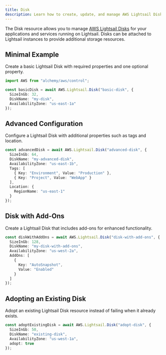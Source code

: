 ```yaml
---
title: Disk
description: Learn how to create, update, and manage AWS Lightsail Disks using Alchemy Cloud Control.
---
```


The Disk resource allows you to manage [AWS Lightsail Disks](https://docs.aws.amazon.com/lightsail/latest/userguide/) for your applications and services running on Lightsail. Disks can be attached to Lightsail instances to provide additional storage resources.

## Minimal Example

Create a basic Lightsail Disk with required properties and one optional property.

```ts
import AWS from "alchemy/aws/control";

const basicDisk = await AWS.Lightsail.Disk("basic-disk", {
  SizeInGb: 32,
  DiskName: "my-disk",
  AvailabilityZone: "us-east-1a"
});
```

## Advanced Configuration

Configure a Lightsail Disk with additional properties such as tags and location.

```ts
const advancedDisk = await AWS.Lightsail.Disk("advanced-disk", {
  SizeInGb: 64,
  DiskName: "my-advanced-disk",
  AvailabilityZone: "us-east-1b",
  Tags: [
    { Key: "Environment", Value: "Production" },
    { Key: "Project", Value: "WebApp" }
  ],
  Location: {
    RegionName: "us-east-1"
  }
});
```

## Disk with Add-Ons

Create a Lightsail Disk that includes add-ons for enhanced functionality.

```ts
const diskWithAddOns = await AWS.Lightsail.Disk("disk-with-add-ons", {
  SizeInGb: 128,
  DiskName: "my-disk-with-add-ons",
  AvailabilityZone: "us-west-2a",
  AddOns: [
    {
      Key: "AutoSnapshot",
      Value: "Enabled"
    }
  ]
});
```

## Adopting an Existing Disk

Adopt an existing Lightsail Disk resource instead of failing when it already exists.

```ts
const adoptExistingDisk = await AWS.Lightsail.Disk("adopt-disk", {
  SizeInGb: 50,
  DiskName: "existing-disk",
  AvailabilityZone: "us-west-1a",
  adopt: true
});
```